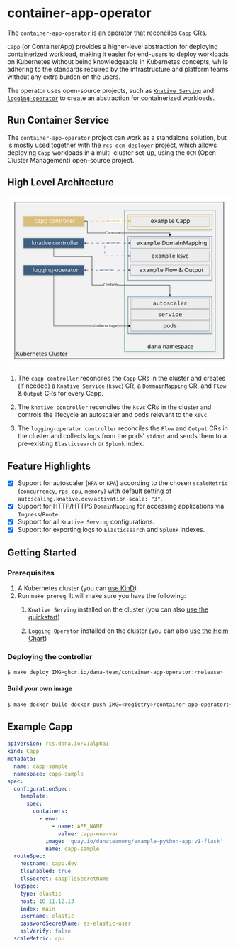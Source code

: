 # container-app-operator

The `container-app-operator` is an operator that reconciles `Capp` CRs.

`Capp` (or ContainerApp) provides a higher-level abstraction for deploying containerized workload, making it easier for end-users to deploy workloads on Kubernetes without being knowledgeable in Kubernetes concepts, while adhering to the standards required by the infrastructure and platform teams without any extra burden on the users.

The operator uses open-source projects, such as [`Knative Serving`](https://github.com/knative/serving) and [`logging-operator`](https://github.com/kube-logging/logging-operator) to create an abstraction for containerized workloads.

## Run Container Service

The `container-app-operator` project can work as a standalone solution, but is mostly used together with the [`rcs-ocm-deployer` project](https://github.com/dana-team/rcs-ocm-deployer), which allows deploying `Capp` workloads in a multi-cluster set-up, using the `OCM` (Open Cluster Management) open-source project.

## High Level Architecture

![Architecture](images/capp-architecture.svg)

1. The `capp controller` reconciles the `Capp` CRs in the cluster and creates (if needed) a `Knative Service` (`ksvc`) CR, a `DommainMapping` CR, and `Flow` & `Output` CRs for every Capp.

2. The `knative controller` reconciles the `ksvc` CRs in the cluster and controls the lifecycle an autoscaler and pods relevant to the `ksvc`.

3. The `logging-operator controller` reconciles the `Flow` and `Output` CRs in the cluster and collects logs from the pods' `stdout` and sends them to a pre-existing `Elasticsearch` or `Splunk` index.

## Feature Highlights

- [x] Support for autoscaler (`HPA` or `KPA`) according to the chosen `scaleMetric` (`concurrency`, `rps`, `cpu`, `memory`) with default setting of `autoscaling.knative.dev/activation-scale: "3"`.
- [x] Support for HTTP/HTTPS `DomainMapping` for accessing applications via `Ingress`/`Route`.
- [x] Support for all `Knative Serving` configurations.
- [x] Support for exporting logs to `Elasticsearch` and `Splunk` indexes.

## Getting Started

### Prerequisites

1. A Kubernetes cluster (you can [use KinD](https://kind.sigs.k8s.io/docs/user/quick-start/)).
2. Run `make prereq`. It will make sure you have the following:
   1. `Knative Serving` installed on the cluster (you can also [use the quickstart](https://knative.dev/docs/getting-started/quickstart-install/))

   2. `Logging Operator` installed on the cluster (you can also [use the Helm Chart](https://kube-logging.dev/docs/install/#deploy-logging-operator-with-helm))

### Deploying the controller

```bash
$ make deploy IMG=ghcr.io/dana-team/container-app-operator:<release>
```

#### Build your own image

```bash
$ make docker-build docker-push IMG=<registry>/container-app-operator:<tag>
```

## Example Capp

```yaml
apiVersion: rcs.dana.io/v1alpha1
kind: Capp
metadata:
  name: capp-sample
  namespace: capp-sample
spec:
  configurationSpec:
    template:
      spec:
        containers:
          - env:
              - name: APP_NAME
                value: capp-env-var
            image: 'quay.io/danateamorg/example-python-app:v1-flask'
            name: capp-sample
  routeSpec:
    hostname: capp.dev
    tlsEnabled: true
    tlsSecret: cappTlsSecretName
  logSpec:
    type: elastic
    host: 10.11.12.13
    index: main
    username: elastic
    passwordSecretName: es-elastic-user
    sslVerify: false
  scaleMetric: cpu
```